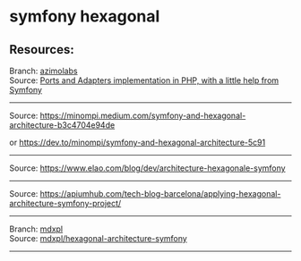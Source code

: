 # symfony hexagonal

Resources:
---
Branch: [azimolabs](https://github.com/habibun/symfony-hexagonal/tree/azimolabs)  
Source: [Ports and Adapters implementation in PHP, with a little help from Symfony](https://medium.com/azimolabs/ports-and-adapters-implementation-in-php-with-a-little-symfony-help-6d4fdbe830ba)

---
Source: https://minompi.medium.com/symfony-and-hexagonal-architecture-b3c4704e94de

or https://dev.to/minompi/symfony-and-hexagonal-architecture-5c91

---

Source: https://www.elao.com/blog/dev/architecture-hexagonale-symfony

---


Source: https://apiumhub.com/tech-blog-barcelona/applying-hexagonal-architecture-symfony-project/

---

Branch: [mdxpl](https://github.com/habibun/symfony-hexagonal/tree/mdxpl)  
Source: [mdxpl/hexagonal-architecture-symfony](https://github.com/mdxpl/hexagonal-architecture-symfony)

---


